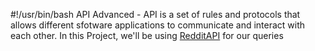 #!/usr/bin/bash
API Advanced - API is a set of rules and protocols that allows different sfotware applications to communicate and interact with each other. 
In this Project, we'll be using [RedditAPI](https://www.reddit.com/dev/api/) for our queries
